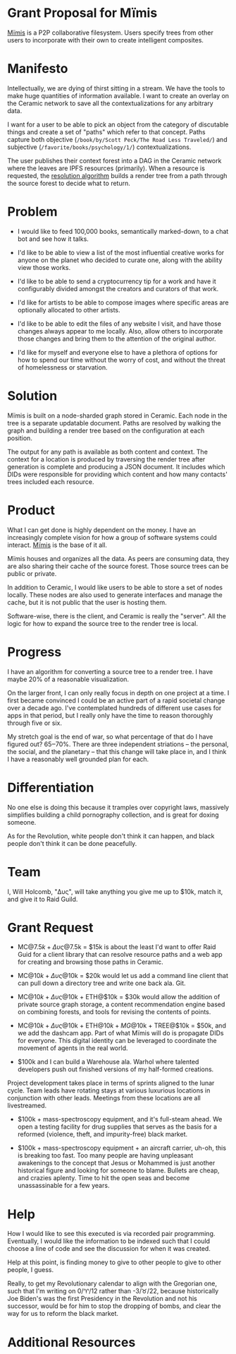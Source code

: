 # Grant Proposal for Mïmis

[Mïmis](https://github.com/MetaFam/mimis/) is a P2P collaborative filesystem. Users specify trees from other users to incorporate with their own to create intelligent composites.
# Manifesto

Intellectually, we are dying of thirst sitting in a stream. We have the tools to make huge quantities of information available. I want to create an overlay on the Ceramic network to save all the contextualizations for any arbitrary data.

I want for a user to be able to pick an object from the category of discutable things and create a set of "paths" which refer to that concept. Paths capture both objective (`/book/by/Scott Peck/The Road Less Traveled/`) and subjective (`/favorite/books/psychology/1/`) contextualizations.

The user publishes their context forest into a DAG in the Ceramic network where the leaves are IPFS resources (primarily). When a resource is requested, the [resolution algorithm](https://github.com/MetaFam/mimis/#algorithm) builds a render tree from a path through the source forest to decide what to return.
# Problem

* I would like to feed 100,000 books, semantically marked-down, to a chat bot and see how it talks.

* I'd like to be able to view a list of the most influential creative works for anyone on the planet who decided to curate one, along with the ability view those works.

* I'd like to be able to send a cryptocurrency tip for a work and have it configurably divided amongst the creators and curators of that work.

* I'd like for artists to be able to compose images where specific areas are optionally allocated to other artists.

* I'd like to be able to edit the files of any website I visit, and have those changes always appear to me locally. Also, allow others to incorporate those changes and bring them to the attention of the original author.

* I'd like for myself and everyone else to have a plethora of options for how to spend our time without the worry of cost, and without the threat of homelessness or starvation.
# Solution

Mïmis is built on a node-sharded graph stored in Ceramic. Each node in the tree is a separate updatable document. Paths are resolved by walking the graph and building a render tree based on the configuration at each position.

The output for any path is available as both content and context. The context for a location is produced by traversing the render tree after generation is complete and producing a JSON document. It includes which DIDs were responsible for providing which content and how many contacts' trees included each resource.
# Product

What I can get done is highly dependent on the money. I have an increasingly complete vision for how a group of software systems could interact. [Mïmis](https://github.com/MetaFam/mimis/) is the base of it all.

Mïmis houses and organizes all the data. As peers are consuming data, they are also sharing their cache of the source forest. Those source trees can be public or private.

In addition to Ceramic, I would like users to be able to store a set of nodes locally. These nodes are also used to generate interfaces and manage the cache, but it is not public that the user is hosting them.

Software-wise, there is the client, and Ceramic is really the "server". All the logic for how to expand the source tree to the render tree is local.
# Progress

I have an algorithm for converting a source tree to a render tree. I have maybe 20% of a reasonable visualization.

On the larger front, I can only really focus in depth on one project at a time. I first became convinced I could be an active part of a rapid societal change over a decade ago. I've contemplated hundreds of different use cases for apps in that period, but I really only have the time to reason thoroughly through five or six.

My stretch goal is the end of war, so what percentage of that do I have figured out? 65‒70%. There are three independent striations – the personal, the social, and the planetary – that this change will take place in, and I think I have a reasonably well grounded plan for each.
# Differentiation

No one else is doing this because it tramples over copyright laws, massively simplifies building a child pornography collection, and is great for doxing someone.

As for the Revolution, white people don't think it can happen, and black people don't think it can be done peacefully.
# Team

I, Will Holcomb, "Δυς", will take anything you give me up to $10k, match it, and give it to Raid Guild.
# Grant Request

* MC@$7.5k + Δυς@$7.5k = $15k is about the least I'd want to offer Raid Guid for a client library that can resolve resource paths and a web app for creating and browsing those paths in Ceramic.

* MC@$10k + Δυς@$10k = $20k would let us add a command line client that can pull down a directory tree and write one back ala. Git.

* MC@$10k + Δυς@$10k + ETH@$10k = $30k would allow the addition of private source graph storage, a content recommendation engine based on combining forests, and tools for revising the contents of points.

* MC@$10k + Δυς@$10k + ETH@$10k + MG@$10k + TREE@$10k = $50k, and we add the dashcam app. Part of what Mïmis will do is propagate DIDs for everyone. This digital identity can be leveraged to coordinate the movement of agents in the real world.

* $100k and I can build a Warehouse ala. Warhol where talented developers push out finished versions of my half-formed creations.

Project development takes place in terms of sprints aligned to the lunar cycle. Team leads have rotating stays at various luxurious locations in conjunction with other leads. Meetings from these locations are all livestreamed.

* $100k + mass-spectroscopy equipment, and it's full-steam ahead. We open a testing facility for drug supplies that serves as the basis for a reformed (violence, theft, and impurity-free) black market.

* $100k + mass-spectroscopy equipment + an aircraft carrier, uh-oh, this is breaking too fast. Too many people are having unpleasant awakenings to the concept that Jesus or Mohammed is just another historical figure and looking for someone to blame. Bullets are cheap, and crazies aplenty. Time to hit the open seas and become unassassinable for a few years.
# Help

How I would like to see this executed is via recorded pair programming. Eventually, I would like the information to be indexed such that I could choose a line of code and see the discussion for when it was created.

Help at this point, is finding money to give to other people to give to other people, I guess.

Really, to get my Revolutionary calendar to align with the Gregorian one, such that I'm writing on 0/♈/12 rather than -3/♉/22, because historically Joe Biden's was the first Presidency in the Revolution and not his successor, would be for him to stop the dropping of bombs, and clear the way for us to reform the black market.
# Additional Resources
